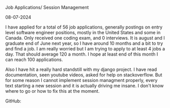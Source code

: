 Job Applications/ Session Management

08-07-2024

I have applied for a total of 56 job applications, generally postings on entry level software engineer positions, mostly in the United States and some in Canada. Only received one coding exam, and 0 interviews. It is august and I graduate end of June next year, so I have around 10 months and a bit to try and find a job. I am really worried but I am trying to apply to at least 4 jobs a day. That should average 120 a month. I hope at least end of this month I can reach 100 applications.

Also I have hit a really hard standstill with my django project. I have read documentation, seen youtube videos, asked for help on stackoverflow. But for some reason I cannot implement session managment properly, every text starting a new session and it is actually driving me insane. I don't know where to go or how to fix this at the moment.


GitHub: 